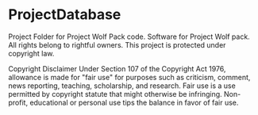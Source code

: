 # ProjectDatabase

Project Folder for Project Wolf Pack code. Software for Project Wolf pack. All rights belong to rightful owners. This project is protected under copyright law.

Copyright Disclaimer Under Section 107 of the Copyright Act 1976, allowance is made for "fair use" for purposes such as criticism, comment, news reporting, teaching, scholarship, and research. Fair use is a use permitted by copyright statute that might otherwise be infringing. Non-profit, educational or personal use tips the balance in favor of fair use.
